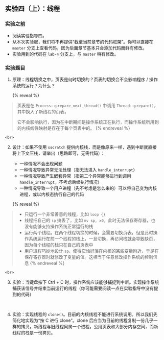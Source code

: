 ## 实验四（上）：线程

### 实验之前

- 阅读实验指导四。
- 从本次实验起，我们将不再提供“截至当前章节的代码框架”。你可以直接在 `master` 分支上查看代码，因为后面章节基本只会添加代码而鲜有修改。
- 实验用到的代码在 `lab-4` 分支上，与 `master` 稍有修改。

### 实验题目

1.  原理：线程切换之中，页表是何时切换的？页表的切换会不会影响程序 / 操作系统的运行？为什么？

    {% reveal %}
> 页表是在 `Process::prepare_next_thread()` 中调用 `Thread::prepare()`，其中换入了新线程的页表。
>
> 它不会影响执行，因为在中断期间是操作系统正在执行，而操作系统所用到的内核线性映射是存在于每个页表中的。
    {% endreveal %}

    <br>
2.  设计：如果不使用 `sscratch` 提供内核栈，而是像原来一样，遇到中断就直接将上下文压栈，请举出（思路即可，无需代码）：
    - 一种情况不会出现问题
    - 一种情况导致异常无法处理（指无法进入 `handle_interrupt`）
    - 一种情况导致产生嵌套异常（指第二个异常能够进行到调用 `handle_interrupt`，不考虑后续执行情况）
    - 一种情况导致一个用户进程（先不考虑是怎么来的）可以将自己变为内核进程，或以内核态执行自己的代码

    {% reveal %}
> - 只运行一个非常善意的线程，比如 `loop {}`
> - 线程把自己的 `sp` 搞丢了，比如 `mv sp, x0`。此时无法保存寄存器，也没有能够支持操作系统正常运行的栈
> - 运行两个线程。在两个线程切换的时候，会需要切换页表。但是此时操作系统运行在前一个线程的栈上，一旦切换，再访问栈就会导致缺页，因为每个线程的栈只在自己的页表中
> - 用户进程巧妙地设计 `sp`，使得它恰好落在内核的某些变量附近，于是在保存寄存器时就修改了变量的值。这相当于任意修改操作系统的控制信息
    {% endreveal %}

    <br>
3.  实验：当键盘按下 Ctrl + C 时，操作系统应该能够捕捉到中断。实现操作系统捕获该信号并结束当前运行的线程（你可能需要阅读一点在实验指导中没有提到的代码）

    <br>
4.  实验：实现线程的 `clone()`。目前的内核线程不能进行系统调用，所以我们先简化地实现为“按 C 进行 clone”。clone 后应当为目前的线程复制一份几乎一样的拷贝，新线程与旧线程同属一个进程，公用页表和大部分内存空间，而新线程的栈是一份拷贝。
